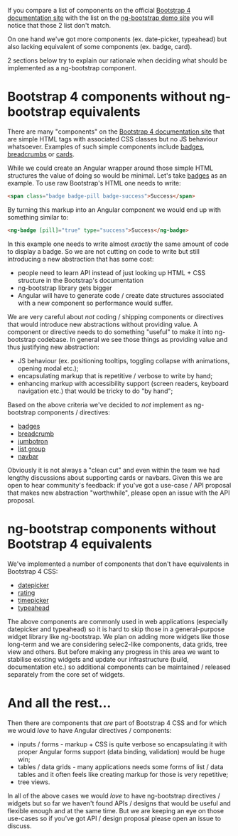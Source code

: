 If you compare a list of components on the official [Bootstrap 4 documentation site](https://v4-alpha.getbootstrap.com/components) with the list on the [ng-bootstrap demo site](https://ng-bootstrap.github.io/#/components) you will notice that those 2 list don't match. 

On one hand we've got more components (ex. date-picker, typeahead) but also lacking equivalent of some components (ex. badge, card). 

2 sections below try to explain our rationale when deciding what should be implemented as a ng-bootstrap component.

# Bootstrap 4 components without ng-bootstrap equivalents

There are many "components" on the [Bootstrap 4 documentation site](https://v4-alpha.getbootstrap.com/components) that are simple HTML tags with associated CSS classes but no JS behaviour whatsoever. Examples of such simple components include [badges](https://v4-alpha.getbootstrap.com/components/badge/), [breadcrumbs](https://v4-alpha.getbootstrap.com/components/breadcrumb/) or [cards](https://v4-alpha.getbootstrap.com/components/card/).

While we could create an Angular wrapper around those simple HTML structures the value of doing so would be minimal. Let's take [badges](https://v4-alpha.getbootstrap.com/components/badge/) as an example. To use raw Bootstrap's HTML one needs to write:

```html
<span class="badge badge-pill badge-success">Success</span>
```

By turning this markup into an Angular component we would end up with something similar to:

```html
<ng-badge [pill]="true" type="success">Success</ng-badge>
```

In this example one needs to write almost _exactly_ the same amount of code to display a badge. So we are not cutting on code to write but still introducing a new abstraction that has some cost:
* people need to learn API instead of just looking up HTML + CSS structure in the Bootstrap's documentation
* ng-bootstrap library gets bigger
* Angular will have to generate code / create date structures associated with a new component so performance would suffer.

We are very careful about _not_ coding / shipping components or directives that would introduce new abstractions without providing value. A component or directive needs to do something "useful" to make it into ng-bootstrap codebase. In general we see those things as providing value and thus justifying new abstraction:
* JS behaviour (ex. positioning tooltips, toggling collapse with animations, opening modal etc.);
* encapsulating markup that is repetitive / verbose to write by hand;
* enhancing markup with accessibility support (screen readers, keyboard navigation etc.) that would be tricky to do "by hand";

Based on the above criteria we've decided to _not_ implement as ng-bootstrap components / directives:
* [badges](https://v4-alpha.getbootstrap.com/components/badge/) 
* [breadcrumb](https://v4-alpha.getbootstrap.com/components/breadcrumb/)
* [jumbotron](https://v4-alpha.getbootstrap.com/components/jumbotron/)
* [list group](https://v4-alpha.getbootstrap.com/components/list-group/)
* [navbar](https://v4-alpha.getbootstrap.com/components/navbar/)

Obviously it is not always a "clean cut" and even within the team we had lengthy discussions about supporting cards or navbars. Given this we are open to hear community's feedback: if you've got a use-case / API proposal that makes new abstraction "worthwhile", please open an issue with the API proposal.  

# ng-bootstrap components without Bootstrap 4 equivalents

We've implemented a number of components that don't have equivalents in Bootstrap 4 CSS:
* [datepicker](https://ng-bootstrap.github.io/#/components/datepicker)
* [rating](https://ng-bootstrap.github.io/#/components/rating)
* [timepicker](https://ng-bootstrap.github.io/#/components/timepicker) 
* [typeahead](https://ng-bootstrap.github.io/#/components/typeahead)

The above components are commonly used in web applications (especially datepicker and typeahead) so it is hard to skip those in a general-purpose widget library like ng-bootstrap. We plan on adding more widgets like those long-term and we are considering selec2-like components, data grids, tree view and others. But before making any progress in this area we want to stabilise existing widgets and update our infrastructure (build, documentation etc.) so additional components can be maintained / released separately from the core set of widgets.

# And all the rest...

Then there are components that _are_ part of Bootstrap 4 CSS and for which we would _love_ to have Angular directives / components:
* inputs / forms - markup + CSS is quite verbose so encapsulating it with proper Angular forms support (data binding, validation) would be huge win;
* tables / data grids - many applications needs some forms of list / data tables and it often feels like creating markup for those is very repetitive;
* tree views.

In all of the above cases we would _love_ to have ng-bootstrap directives / widgets but so far we haven't found APIs / designs that would be useful and flexible enough and at the same time. But we are keeping an eye on those use-cases so if you've got API / design proposal please open an issue to discuss.   